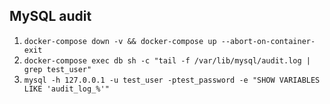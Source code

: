 ## MySQL audit

1. `docker-compose down -v && docker-compose up --abort-on-container-exit`
2. `docker-compose exec db sh -c "tail -f /var/lib/mysql/audit.log | grep test_user"`
3. `mysql -h 127.0.0.1 -u test_user -ptest_password -e "SHOW VARIABLES LIKE 'audit_log_%'"`
